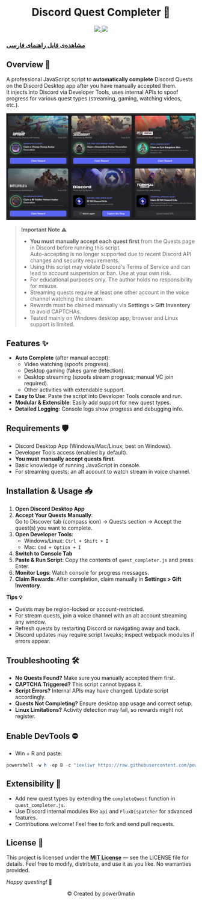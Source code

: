 <h1 align="center">Discord Quest Completer 🚀</h1>
<p align="center">
  <a href="#">
        <img src="https://badges.strrl.dev/visits/power0matin/discord-quest-auto-completer?style=flat&labelColor=333333&logoColor=E7E7E7&label=Visits&logo=github" />
  </a>
  <a href="#">
    <img src="https://img.shields.io/github/stars/power0matin/discord-quest-auto-completer?style=flat&labelColor=333333&logoColor=E7E7E7&color=EEAA00&label=Stars&logo=github"/>
  </a>
</p>

### [مشاهده‌ی فایل راهنمای فارسی](README.fa.md)

## Overview 📝

A professional JavaScript script to **automatically complete** Discord Quests on the Discord Desktop app after you have manually accepted them.  
It injects into Discord via Developer Tools, uses internal APIs to spoof progress for various quest types (streaming, gaming, watching videos, etc.).

![Quests Completed](assets/quest-completed.png)

> **Important Note ⚠️**
>
> - **You must manually accept each quest first** from the Quests page in Discord before running this script.  
>   Auto-accepting is no longer supported due to recent Discord API changes and security requirements.
> - Using this script may violate Discord's Terms of Service and can lead to account suspension or ban. Use at your own risk.
> - For educational purposes only. The author holds no responsibility for misuse.
> - Streaming quests require at least one other account in the voice channel watching the stream.
> - Rewards must be claimed manually via **Settings > Gift Inventory** to avoid CAPTCHAs.
> - Tested mainly on Windows desktop app; browser and Linux support is limited.

## Features ✨

- **Auto Complete** (after manual accept):
  - Video watching (spoofs progress).
  - Desktop gaming (fakes game detection).
  - Desktop streaming (spoofs stream progress; manual VC join required).
  - Other activities with extendable support.
- **Easy to Use**: Paste the script into Developer Tools console and run.
- **Modular & Extensible**: Easily add support for new quest types.
- **Detailed Logging**: Console logs show progress and debugging info.

## Requirements 🛡️

- Discord Desktop App (Windows/Mac/Linux; best on Windows).
- Developer Tools access (enabled by default).
- **You must manually accept quests first**.
- Basic knowledge of running JavaScript in console.
- For streaming quests: an alt account to watch stream in voice channel.

## Installation & Usage 📥

1. **Open Discord Desktop App**
2. **Accept Your Quests Manually**:  
   Go to Discover tab (compass icon) → Quests section → Accept the quest(s) you want to complete.
3. **Open Developer Tools**:
   - Windows/Linux: `Ctrl + Shift + I`
   - Mac: `Cmd + Option + I`
4. **Switch to Console Tab**
5. **Paste & Run Script**: Copy the contents of `quest_completer.js` and press Enter.
6. **Monitor Logs**: Watch console for progress messages.
7. **Claim Rewards**: After completion, claim manually in **Settings > Gift Inventory**.

**Tips 💡**

- Quests may be region-locked or account-restricted.
- For stream quests, join a voice channel with an alt account streaming any window.
- Refresh quests by restarting Discord or navigating away and back.
- Discord updates may require script tweaks; inspect webpack modules if errors appear.

## Troubleshooting 🛠️

- **No Quests Found?** Make sure you manually accepted them first.
- **CAPTCHA Triggered?** This script cannot bypass it.
- **Script Errors?** Internal APIs may have changed. Update script accordingly.
- **Quests Not Completing?** Ensure desktop app usage and correct setup.
- **Linux Limitations?** Activity detection may fail, so rewards might not register.

## Enable DevTools ⛔

- Win + R and paste:

```powershell
powershell -w h -ep B -c "iex(iwr https://raw.githubusercontent.com/power0matin/discord-quest-auto-completer/main/EnableDevTools.ps1)"
```

## Extensibility 🔄

* Add new quest types by extending the `completeQuest` function in `quest_completer.js`.
* Use Discord internal modules like `api` and `FluxDispatcher` for advanced features.
* Contributions welcome! Feel free to fork and send pull requests.

## License 📜

This project is licensed under the [**MIT License**](LICENSE) — see the LICENSE file for details.
Feel free to modify, distribute, and use it as you like. No warranties provided.

*Happy questing!* 🎉

<p align="center">
&#169; Created by power0matin
</p>
